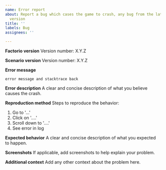 ```yaml
---
name: Error report
about: Report a bug which cases the game to crash, any bug from the latest major scenario
  version
title: ''
labels: Bug
assignees: ''

---
```


**Factorio version**
Version number: X.Y.Z

**Scenario version**
Version number: X.Y.Z

**Error message**
```
error message and stacktrace back
```

**Error description**
A clear and concise description of what you believe causes the crash.

**Reproduction method**
Steps to reproduce the behavior:
1. Go to '...'
2. Click on '....'
3. Scroll down to '....'
4. See error in log

**Expected behavior**
A clear and concise description of what you expected to happen.

**Screenshots**
If applicable, add screenshots to help explain your problem.

**Additional context**
Add any other context about the problem here.
